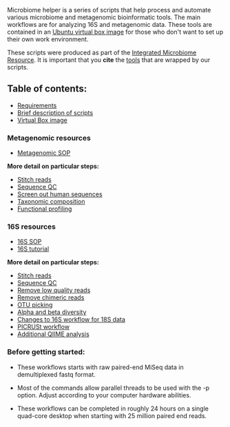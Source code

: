Microbiome helper is a series of scripts that help process and automate various microbiome and metagenomic bioinformatic tools. The main workflows are for analyzing 16S and metagenomic data. These tools are contained in an [Ubuntu virtual box image](https://github.com/mlangill/microbiome_helper/wiki/MicrobiomeHelper-Virtual-Box-image) for those who don't want to set up their own work environment.

These scripts were produced as part of the [Integrated Microbiome Resource](http://cgeb-imr.ca/index.html). It is important that you **cite** the [tools](https://github.com/mlangill/microbiome_helper/wiki/Requirements) that are wrapped by our scripts.

## Table of contents:

* [Requirements](https://github.com/mlangill/microbiome_helper/wiki/Requirements)
* [Brief description of scripts](https://github.com/mlangill/microbiome_helper/wiki/Brief-description-of-scripts)
* [Virtual Box image](https://github.com/mlangill/microbiome_helper/wiki/MicrobiomeHelper-Virtual-Box-image)

### Metagenomic resources
   * [Metagenomic SOP](https://github.com/mlangill/microbiome_helper/wiki/Metagenomic-standard-operating-procedure)

**More detail on particular steps:**
   * [Stitch reads](https://github.com/mlangill/microbiome_helper/wiki/Stitch-reads)
   * [Sequence QC](https://github.com/mlangill/microbiome_helper/wiki/Sequence-QC)
   * [Screen out human sequences](https://github.com/mlangill/microbiome_helper/wiki/Screen-out-human-sequences)
   * [Taxonomic composition](https://github.com/mlangill/microbiome_helper/wiki/Taxonomic-composition)
   * [Functional profiling](https://github.com/mlangill/microbiome_helper/wiki/Functional-profiling)

### 16S resources
   * [16S SOP](https://github.com/mlangill/microbiome_helper/wiki/16S-standard-operating-procedure)
   * [16S tutorial](https://github.com/mlangill/microbiome_helper/wiki/16S-tutorial)

**More detail on particular steps:**
   * [Stitch reads](https://github.com/mlangill/microbiome_helper/wiki/Stitch-reads)
   * [Sequence QC](https://github.com/mlangill/microbiome_helper/wiki/Sequence-QC)
   * [Remove low quality reads](https://github.com/mlangill/microbiome_helper/wiki/Remove-low-quality-reads)
   * [Remove chimeric reads](https://github.com/mlangill/microbiome_helper/wiki/Remove-chimeric-reads)
   * [OTU picking](https://github.com/mlangill/microbiome_helper/wiki/OTU-picking)
   * [Alpha and beta diversity](https://github.com/mlangill/microbiome_helper/wiki/Alpha-and-beta-diversity)
   * [Changes to 16S workflow for 18S data](https://github.com/mlangill/microbiome_helper/wiki/Changes-to-16S-workflow-for-18S-data)
   * [PICRUSt workflow](https://github.com/mlangill/microbiome_helper/wiki/PICRUSt-workflow)
   * [Additional QIIME analysis](https://github.com/mlangill/microbiome_helper/wiki/Additional-QIIME-analysis)

### Before getting started:

* These workflows starts with raw paired-end MiSeq data in demultiplexed fastq format.

* Most of the commands allow parallel threads to be used with the -p option. Adjust according to your computer hardware abilities.

* These workflows can be completed in roughly 24 hours on a single quad-core desktop when starting with 25 million paired end reads.